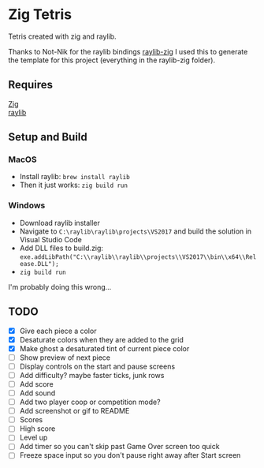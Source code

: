 # Zig Tetris

Tetris created with zig and raylib.

Thanks to Not-Nik for the raylib bindings [raylib-zig](https://github.com/Not-Nik/raylib-zig)
I used this to generate the template for this project (everything in the raylib-zig folder).

## Requires

[Zig](https://ziglang.org/)<br/>
[raylib](https://www.raylib.com/)

## Setup and Build

### MacOS

- Install raylib: `brew install raylib`
- Then it just works: `zig build run`

### Windows

- Download raylib installer
- Navigate to `C:\raylib\raylib\projects\VS2017` and build the solution in Visual Studio Code
- Add DLL files to build.zig:<br/>`exe.addLibPath("C:\\raylib\\raylib\\projects\\VS2017\\bin\\x64\\Release.DLL");`
- `zig build run`

I'm probably doing this wrong...

## TODO

- [x] Give each piece a color
- [x] Desaturate colors when they are added to the grid
- [x] Make ghost a desaturated tint of current piece color
- [ ] Show preview of next piece
- [ ] Display controls on the start and pause screens
- [ ] Add difficulty? maybe faster ticks, junk rows
- [ ] Add score
- [ ] Add sound
- [ ] Add two player coop or competition mode?
- [ ] Add screenshot or gif to README
- [ ] Scores
- [ ] High score
- [ ] Level up
- [ ] Add timer so you can't skip past Game Over screen too quick
- [ ] Freeze space input so you don't pause right away after Start screen